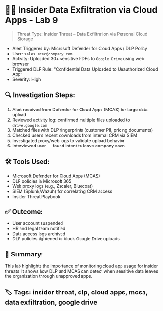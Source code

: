 # 🕵️‍♂️ Insider Data Exfiltration via Cloud Apps - Lab 9
> Threat Type: Insider Threat – Data Exfiltration via Personal Cloud Storage
- Alert Triggered by: Microsoft Defender for Cloud Apps / DLP Policy
- User: `sales.exec@company.com`
- Activity: Uploaded 30+ sensitive PDFs to `Google Drive` using web browser
- Triggered DLP Rule: "Confidential Data Uploaded to Unauthorized Cloud App"
- Severity: High
## 🔍 Investigation Steps:
1. Alert received from Defender for Cloud Apps (MCAS) for large data upload
2. Reviewed activity log: confirmed multiple files uploaded to `drive.google.com`
3. Matched files with DLP fingerprints (customer PII, pricing documents)
4. Checked user’s recent downloads from internal CRM via SIEM
5. Investigated proxy/web logs to validate upload behavior
6. Interviewed user — found intent to leave company soon
## 🛠️ Tools Used:
- Microsoft Defender for Cloud Apps (MCAS)
- DLP policies in Microsoft 365
- Web proxy logs (e.g., Zscaler, Bluecoat)
- SIEM (Splunk/Wazuh) for correlating CRM access
- Insider Threat Playbook
## ✅ Outcome:
- User account suspended
- HR and legal team notified
- Data access logs archived
- DLP policies tightened to block Google Drive uploads
## 🧠 Summary:
This lab highlights the importance of monitoring cloud app usage for insider threats. It shows how DLP and MCAS can detect when sensitive data leaves the organization through unapproved apps.
## 🏷️ Tags: insider threat, dlp, cloud apps, mcsa, data exfiltration, google drive
